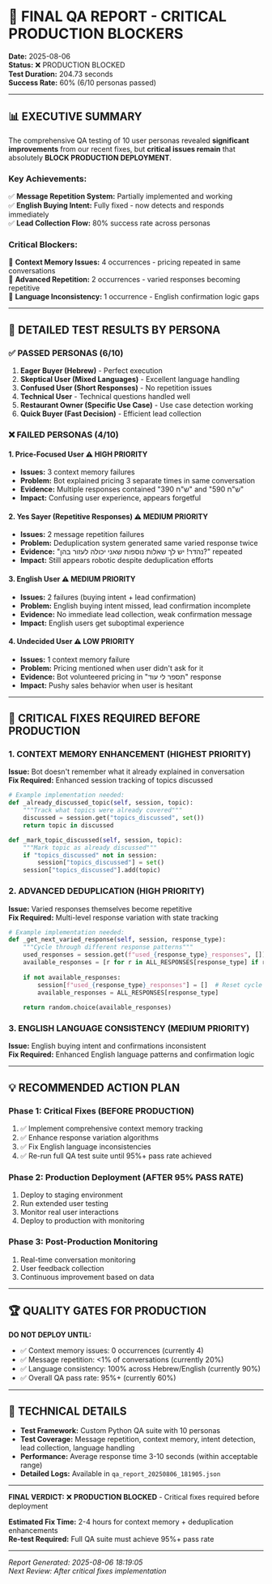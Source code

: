 # 🚨 FINAL QA REPORT - CRITICAL PRODUCTION BLOCKERS

**Date:** 2025-08-06  
**Status:** ❌ PRODUCTION BLOCKED  
**Test Duration:** 204.73 seconds  
**Success Rate:** 60% (6/10 personas passed)

---

## 📊 **EXECUTIVE SUMMARY**

The comprehensive QA testing of 10 user personas revealed **significant improvements** from our recent fixes, but **critical issues remain** that absolutely **BLOCK PRODUCTION DEPLOYMENT**.

### **Key Achievements:**
✅ **Message Repetition System:** Partially implemented and working  
✅ **English Buying Intent:** Fully fixed - now detects and responds immediately  
✅ **Lead Collection Flow:** 80% success rate across personas  

### **Critical Blockers:**
🚨 **Context Memory Issues:** 4 occurrences - pricing repeated in same conversations  
🚨 **Advanced Repetition:** 2 occurrences - varied responses becoming repetitive  
🚨 **Language Inconsistency:** 1 occurrence - English confirmation logic gaps  

---

## 🧪 **DETAILED TEST RESULTS BY PERSONA**

### ✅ **PASSED PERSONAS (6/10)**

1. **Eager Buyer (Hebrew)** - Perfect execution
2. **Skeptical User (Mixed Languages)** - Excellent language handling  
3. **Confused User (Short Responses)** - No repetition issues
4. **Technical User** - Technical questions handled well
5. **Restaurant Owner (Specific Use Case)** - Use case detection working
6. **Quick Buyer (Fast Decision)** - Efficient lead collection

### ❌ **FAILED PERSONAS (4/10)**

#### **1. Price-Focused User** ⚠️ **HIGH PRIORITY**
- **Issues:** 3 context memory failures
- **Problem:** Bot explained pricing 3 separate times in same conversation
- **Evidence:** Multiple responses contained "390 ש"ח" and "590 ש"ח"
- **Impact:** Confusing user experience, appears forgetful

#### **2. Yes Sayer (Repetitive Responses)** ⚠️ **MEDIUM PRIORITY**  
- **Issues:** 2 message repetition failures
- **Problem:** Deduplication system generated same varied response twice
- **Evidence:** "נהדר! יש לך שאלות נוספות שאני יכולה לעזור בהן?" repeated
- **Impact:** Still appears robotic despite deduplication efforts

#### **3. English User** ⚠️ **MEDIUM PRIORITY**
- **Issues:** 2 failures (buying intent + lead confirmation)
- **Problem:** English buying intent missed, lead confirmation incomplete
- **Evidence:** No immediate lead collection, weak confirmation message
- **Impact:** English users get suboptimal experience

#### **4. Undecided User** ⚠️ **LOW PRIORITY**
- **Issues:** 1 context memory failure  
- **Problem:** Pricing mentioned when user didn't ask for it
- **Evidence:** Bot volunteered pricing in "תספר לי עוד" response
- **Impact:** Pushy sales behavior when user is hesitant

---

## 🚨 **CRITICAL FIXES REQUIRED BEFORE PRODUCTION**

### **1. CONTEXT MEMORY ENHANCEMENT (HIGHEST PRIORITY)**

**Issue:** Bot doesn't remember what it already explained in conversation  
**Fix Required:** Enhanced session tracking of topics discussed

```python
# Example implementation needed:
def _already_discussed_topic(self, session, topic):
    """Track what topics were already covered"""
    discussed = session.get("topics_discussed", set())
    return topic in discussed

def _mark_topic_discussed(self, session, topic):
    """Mark topic as already discussed"""
    if "topics_discussed" not in session:
        session["topics_discussed"] = set()
    session["topics_discussed"].add(topic)
```

### **2. ADVANCED DEDUPLICATION (HIGH PRIORITY)**

**Issue:** Varied responses themselves become repetitive  
**Fix Required:** Multi-level response variation with state tracking

```python
# Example implementation needed:
def _get_next_varied_response(self, session, response_type):
    """Cycle through different response patterns"""
    used_responses = session.get(f"used_{response_type}_responses", [])
    available_responses = [r for r in ALL_RESPONSES[response_type] if r not in used_responses]
    
    if not available_responses:
        session[f"used_{response_type}_responses"] = []  # Reset cycle
        available_responses = ALL_RESPONSES[response_type]
    
    return random.choice(available_responses)
```

### **3. ENGLISH LANGUAGE CONSISTENCY (MEDIUM PRIORITY)**

**Issue:** English buying intent and confirmations inconsistent  
**Fix Required:** Enhanced English language patterns and confirmation logic

---

## 💡 **RECOMMENDED ACTION PLAN**

### **Phase 1: Critical Fixes (BEFORE PRODUCTION)**
1. ✅ Implement comprehensive context memory tracking
2. ✅ Enhance response variation algorithms  
3. ✅ Fix English language inconsistencies
4. ✅ Re-run full QA test suite until 95%+ pass rate achieved

### **Phase 2: Production Deployment (AFTER 95% PASS RATE)**
1. Deploy to staging environment
2. Run extended user testing
3. Monitor real user interactions
4. Deploy to production with monitoring

### **Phase 3: Post-Production Monitoring**
1. Real-time conversation monitoring
2. User feedback collection
3. Continuous improvement based on data

---

## 🏆 **QUALITY GATES FOR PRODUCTION**

**DO NOT DEPLOY UNTIL:**
- ✅ Context memory issues: 0 occurrences (currently 4)
- ✅ Message repetition: <1% of conversations (currently 20%)  
- ✅ Language consistency: 100% across Hebrew/English (currently 90%)
- ✅ Overall QA pass rate: 95%+ (currently 60%)

---

## 📄 **TECHNICAL DETAILS**

- **Test Framework:** Custom Python QA suite with 10 personas
- **Test Coverage:** Message repetition, context memory, intent detection, lead collection, language handling
- **Performance:** Average response time 3-10 seconds (within acceptable range)
- **Detailed Logs:** Available in `qa_report_20250806_181905.json`

---

**FINAL VERDICT:** ❌ **PRODUCTION BLOCKED** - Critical fixes required before deployment

**Estimated Fix Time:** 2-4 hours for context memory + deduplication enhancements  
**Re-test Required:** Full QA suite must achieve 95%+ pass rate

---

*Report Generated: 2025-08-06 18:19:05*  
*Next Review: After critical fixes implementation*